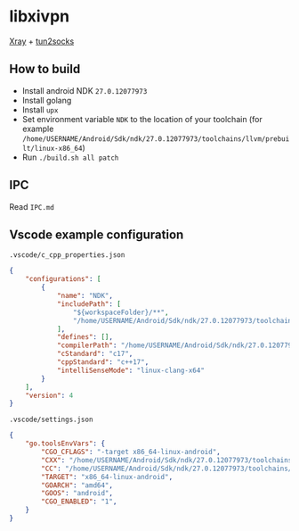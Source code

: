 # libxivpn

[Xray](https://github.com/xtls/xray-core) + [tun2socks](https://github.com/xjasonlyu/tun2socks)

## How to build

- Install android NDK `27.0.12077973`
- Install golang
- Install `upx`
- Set environment variable `NDK` to the location of your toolchain (for example `/home/USERNAME/Android/Sdk/ndk/27.0.12077973/toolchains/llvm/prebuilt/linux-x86_64`)
- Run `./build.sh all patch`

## IPC

Read `IPC.md`

## Vscode example configuration
`.vscode/c_cpp_properties.json`

```json
{
    "configurations": [
        {
            "name": "NDK",
            "includePath": [
                "${workspaceFolder}/**",
                "/home/USERNAME/Android/Sdk/ndk/27.0.12077973/toolchains/llvm/prebuilt/linux-x86_64/sysroot/usr/include/**"
            ],
            "defines": [],
            "compilerPath": "/home/USERNAME/Android/Sdk/ndk/27.0.12077973/toolchains/llvm/prebuilt/linux-x86_64/bin/x86_64-linux-android21-clang",
            "cStandard": "c17",
            "cppStandard": "c++17",
            "intelliSenseMode": "linux-clang-x64"
        }
    ],
    "version": 4
}
```

`.vscode/settings.json`

```json
{
    "go.toolsEnvVars": {
        "CGO_CFLAGS": "-target x86_64-linux-android",
        "CXX": "/home/USERNAME/Android/Sdk/ndk/27.0.12077973/toolchains/llvm/prebuilt/linux-x86_64/bin/x86_64-linux-android21-clang++",
        "CC": "/home/USERNAME/Android/Sdk/ndk/27.0.12077973/toolchains/llvm/prebuilt/linux-x86_64/bin/x86_64-linux-android21-clang",
        "TARGET": "x86_64-linux-android",
        "GOARCH": "amd64",
        "GOOS": "android",
        "CGO_ENABLED": "1",
    }
}
```